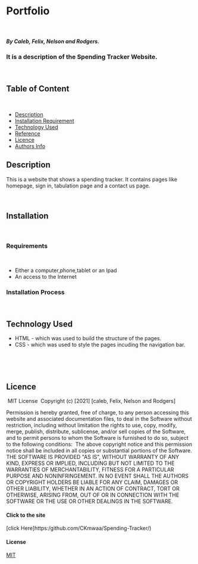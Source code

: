 # Portfolio
​
##### By Caleb, Felix, Nelson and Rodgers. 
### It is a description of the Spending Tracker Website.
​
## Table of Content
​
+ [Description](#description)
+ [Installation Requirement](#Installation)
+ [Technology Used](#technology-used)
+ [Reference](#reference)
+ [Licence](#licence)
+ [Authors Info](#author-Info)
​
## Description
<p>This is  a website that shows a spending tracker. It contains pages like homepage, sign in, tabulation page and a contact us page.</p>
​

## Installation
​

### Requirements
​
* Either a computer,phone,tablet or an Ipad
​
* An access to the Internet
​
### Installation Process
​

## Technology Used
* HTML - which was used to build the structure of the pages.
​
* CSS - which was used to style the pages incuding the navigation bar.

​

​
## Licence
​
MIT License
​
Copyright (c) [2021] [caleb, Felix, Nelson and Rodgers]
​

Permission is hereby granted, free of charge, to any person accessing
this website and associated documentation files, to deal
in the Software without restriction, including without limitation the rights
to use, copy, modify, merge, publish, distribute, sublicense, and/or sell
copies of the Software, and to permit persons to whom the Software is
furnished to do so, subject to the following conditions:
​
The above copyright notice and this permission notice shall be included in all
copies or substantial portions of the Software.
​
THE SOFTWARE IS PROVIDED "AS IS", WITHOUT WARRANTY OF ANY KIND, EXPRESS OR
IMPLIED, INCLUDING BUT NOT LIMITED TO THE WARRANTIES OF MERCHANTABILITY,
FITNESS FOR A PARTICULAR PURPOSE AND NONINFRINGEMENT. IN NO EVENT SHALL THE
AUTHORS OR COPYRIGHT HOLDERS BE LIABLE FOR ANY CLAIM, DAMAGES OR OTHER
LIABILITY, WHETHER IN AN ACTION OF CONTRACT, TORT OR OTHERWISE, ARISING FROM,
OUT OF OR IN CONNECTION WITH THE SOFTWARE OR THE USE OR OTHER DEALINGS IN THE
SOFTWARE.
​
#### Click to the site
[click Here]https:/github.com/CKmwaa/Spending-Tracker/)


#### License
[MIT](https://choosealicense.com/licenses/mit/)

​


